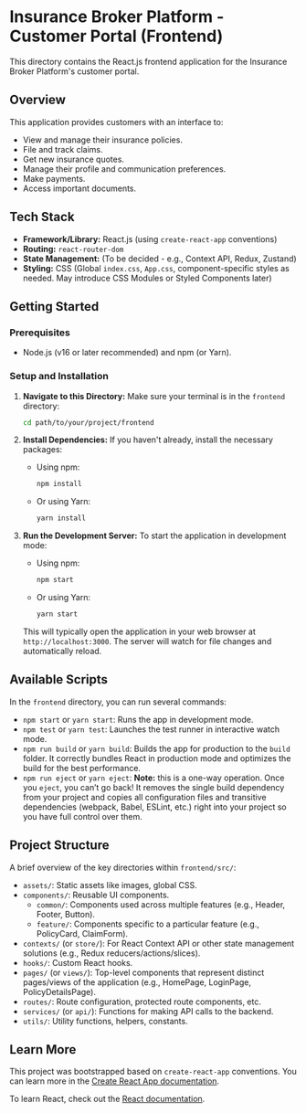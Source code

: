 # Insurance Broker Platform - Customer Portal (Frontend)

This directory contains the React.js frontend application for the Insurance Broker Platform's customer portal.

## Overview

This application provides customers with an interface to:
*   View and manage their insurance policies.
*   File and track claims.
*   Get new insurance quotes.
*   Manage their profile and communication preferences.
*   Make payments.
*   Access important documents.

## Tech Stack

*   **Framework/Library:** React.js (using `create-react-app` conventions)
*   **Routing:** `react-router-dom`
*   **State Management:** (To be decided - e.g., Context API, Redux, Zustand)
*   **Styling:** CSS (Global `index.css`, `App.css`, component-specific styles as needed. May introduce CSS Modules or Styled Components later)

## Getting Started

### Prerequisites

*   Node.js (v16 or later recommended) and npm (or Yarn).

### Setup and Installation

1.  **Navigate to this Directory:**
    Make sure your terminal is in the `frontend` directory:
    ```bash
    cd path/to/your/project/frontend
    ```

2.  **Install Dependencies:**
    If you haven't already, install the necessary packages:
    *   Using npm:
        ```bash
        npm install
        ```
    *   Or using Yarn:
        ```bash
        yarn install
        ```

3.  **Run the Development Server:**
    To start the application in development mode:
    *   Using npm:
        ```bash
        npm start
        ```
    *   Or using Yarn:
        ```bash
        yarn start
        ```
    This will typically open the application in your web browser at `http://localhost:3000`. The server will watch for file changes and automatically reload.

## Available Scripts

In the `frontend` directory, you can run several commands:

*   `npm start` or `yarn start`: Runs the app in development mode.
*   `npm test` or `yarn test`: Launches the test runner in interactive watch mode.
*   `npm run build` or `yarn build`: Builds the app for production to the `build` folder. It correctly bundles React in production mode and optimizes the build for the best performance.
*   `npm run eject` or `yarn eject`: **Note:** this is a one-way operation. Once you `eject`, you can’t go back! It removes the single build dependency from your project and copies all configuration files and transitive dependencies (webpack, Babel, ESLint, etc.) right into your project so you have full control over them.

## Project Structure

A brief overview of the key directories within `frontend/src/`:

*   `assets/`: Static assets like images, global CSS.
*   `components/`: Reusable UI components.
    *   `common/`: Components used across multiple features (e.g., Header, Footer, Button).
    *   `feature/`: Components specific to a particular feature (e.g., PolicyCard, ClaimForm).
*   `contexts/` (or `store/`): For React Context API or other state management solutions (e.g., Redux reducers/actions/slices).
*   `hooks/`: Custom React hooks.
*   `pages/` (or `views/`): Top-level components that represent distinct pages/views of the application (e.g., HomePage, LoginPage, PolicyDetailsPage).
*   `routes/`: Route configuration, protected route components, etc.
*   `services/` (or `api/`): Functions for making API calls to the backend.
*   `utils/`: Utility functions, helpers, constants.

## Learn More

This project was bootstrapped based on `create-react-app` conventions. You can learn more in the [Create React App documentation](https://facebook.github.io/create-react-app/docs/getting-started).

To learn React, check out the [React documentation](https://reactjs.org/).
